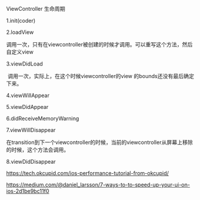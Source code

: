 ViewController 生命周期

1.init(coder)

2.loadView

​	调用一次，只有在viewcontroller被创建的时候才调用。可以重写这个方法，然后自定义view

3.viewDidLoad

​	调用一次，实际上，在这个时候viewcontroller的view 的bounds还没有最后确定下来。

4.viewWillAppear

5.viewDidAppear

6.didReceiveMemoryWarning

7.viewWillDisappear

​	在transition到下一个viewcontroller的时候，当前的viewcontroller从屏幕上移除的时候，这个方法会调用。

8.viewDidDisappear



https://tech.okcupid.com/ios-performance-tutorial-from-okcupid/


https://medium.com/@daniel_larsson/7-ways-to-to-speed-up-your-ui-on-ios-2d1be9bc11f0

